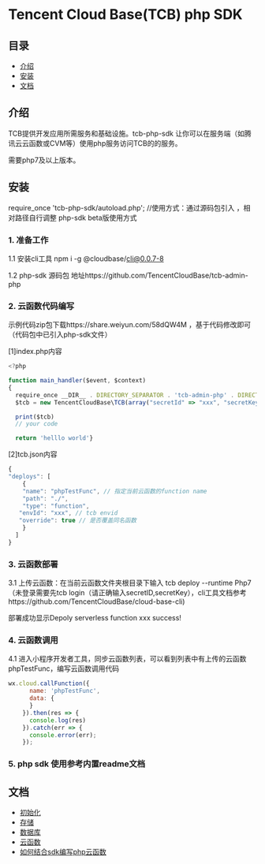 # Tencent Cloud Base(TCB) php SDK


## 目录
* [介绍](#介绍)
* [安装](#安装)
* [文档](#文档)


## 介绍
TCB提供开发应用所需服务和基础设施。tcb-php-sdk 让你可以在服务端（如腾讯云云函数或CVM等）使用php服务访问TCB的的服务。

需要php7及以上版本。

## 安装
require_once 'tcb-php-sdk/autoload.php'; //使用方式：通过源码包引入 ，相对路径自行调整 
php-sdk beta版使用方式
### 1. 准备工作
1.1 安装cli工具 npm i -g @cloudbase/cli@0.0.7-8

1.2 php-sdk 源码包  地址https://github.com/TencentCloudBase/tcb-admin-php
### 2. 云函数代码编写
示例代码zip包下载https://share.weiyun.com/58dQW4M ，基于代码修改即可（代码包中已引入php-sdk文件）

[1]index.php内容
```javascript
<?php

function main_handler($event, $context)
{  
  require_once __DIR__ . DIRECTORY_SEPARATOR . 'tcb-admin-php' . DIRECTORY_SEPARATOR . 'autoload.php';  
  $tcb = new TencentCloudBase\TCB(array("secretId" => "xxx", "secretKey" => "xxx"));  

  print($tcb)  
  // your code   

  return 'helllo world'}
```

[2]tcb.json内容
```javascript
{  
"deploys": [    
    {     
    "name": "phpTestFunc", // 指定当前云函数的function name     
    "path": "./",     
    "type": "function",     
   "envId": "xxx", // tcb envid      
   "override": true // 是否覆盖同名函数   
    }  
  ]
}
```
### 3. 云函数部署
3.1 上传云函数：在当前云函数文件夹根目录下输入 tcb deploy --runtime Php7（未登录需要先tcb login（请正确输入secretID,secretKey），cli工具文档参考https://github.com/TencentCloudBase/cloud-base-cli)

部署成功显示Depoly serverless function xxx success!
### 4. 云函数调用
4.1 进入小程序开发者工具，同步云函数列表，可以看到列表中有上传的云函数phpTestFunc，编写云函数调用代码
```javascript
wx.cloud.callFunction({      
      name: 'phpTestFunc',      
      data: {      
      }   
    }).then(res => {      
      console.log(res)   
    }).catch(err => {      
      console.error(err);    
    });
```
### 5. php sdk 使用参考内置readme文档

## 文档
* [初始化](docs/initialization.md)
* [存储](docs/storage.md)
* [数据库](docs/database.md)
* [云函数](docs/functions.md)
* [如何结合sdk编写php云函数](docs/tutorial.md)
